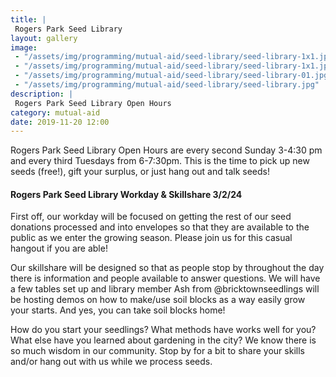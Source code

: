 ```yaml
---
title: |
 Rogers Park Seed Library
layout: gallery
image:
 - "/assets/img/programming/mutual-aid/seed-library/seed-library-1x1.jpg"
 - "/assets/img/programming/mutual-aid/seed-library/seed-library-1x1.jpg"
 - "/assets/img/programming/mutual-aid/seed-library/seed-library-01.jpg"
 - "/assets/img/programming/mutual-aid/seed-library/seed-library.jpg"
description: |
 Rogers Park Seed Library Open Hours
category: mutual-aid
date: 2019-11-20 12:00
---
```

Rogers Park Seed Library Open Hours are every second Sunday 3-4:30 pm and every third Tuesdays from 6-7:30pm. This is the time to pick up new seeds (free!), gift your surplus, or just hang out and talk seeds!

<h4>Rogers Park Seed Library Workday & Skillshare  3/2/24</h4>
First off, our workday will be focused on getting the rest of our seed donations processed and into envelopes so that they are available to the public as we enter the growing season. Please join us for this casual hangout if you are able!

Our skillshare will be designed so that as people stop by throughout the day there is information and people available to answer questions. We will have a few tables set up and library member Ash from @bricktownseedlings will be hosting demos on how to make/use soil blocks as a way easily grow your starts. And yes, you can take soil blocks home!

How do you start your seedlings? What methods have works well for you? What else have you learned about gardening in the city? We know there is so much wisdom in our community. Stop by for a bit to share your skills and/or hang out with us while we process seeds.